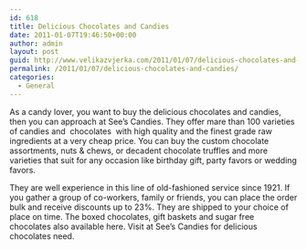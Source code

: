 ```yaml
---
id: 618
title: Delicious Chocolates and Candies
date: 2011-01-07T19:46:50+00:00
author: admin
layout: post
guid: http://www.velikazvjerka.com/2011/01/07/delicious-chocolates-and-candies/
permalink: /2011/01/07/delicious-chocolates-and-candies/
categories:
  - General
---
```

As a candy lover, you want to buy the delicious chocolates and candies, then you can approach at See&#8217;s Candies. They offer mare than 100 varieties of candies and &nbsp;chocolates&nbsp; with high quality and the finest grade raw ingredients at a very cheap price. You can buy the custom chocolate assortments, nuts & chews, or decadent chocolate truffles and more varieties that suit for any occasion like birthday gift, party favors or wedding favors. 

They are well experience in this line of old-fashioned service since 1921. If you gather a group of co-workers, family or friends, you can place the order bulk and receive discounts up to 23%. They are shipped to your choice of place on time. The boxed chocolates, gift baskets and sugar free chocolates also available here. Visit at See&#8217;s Candies for delicious chocolates need.